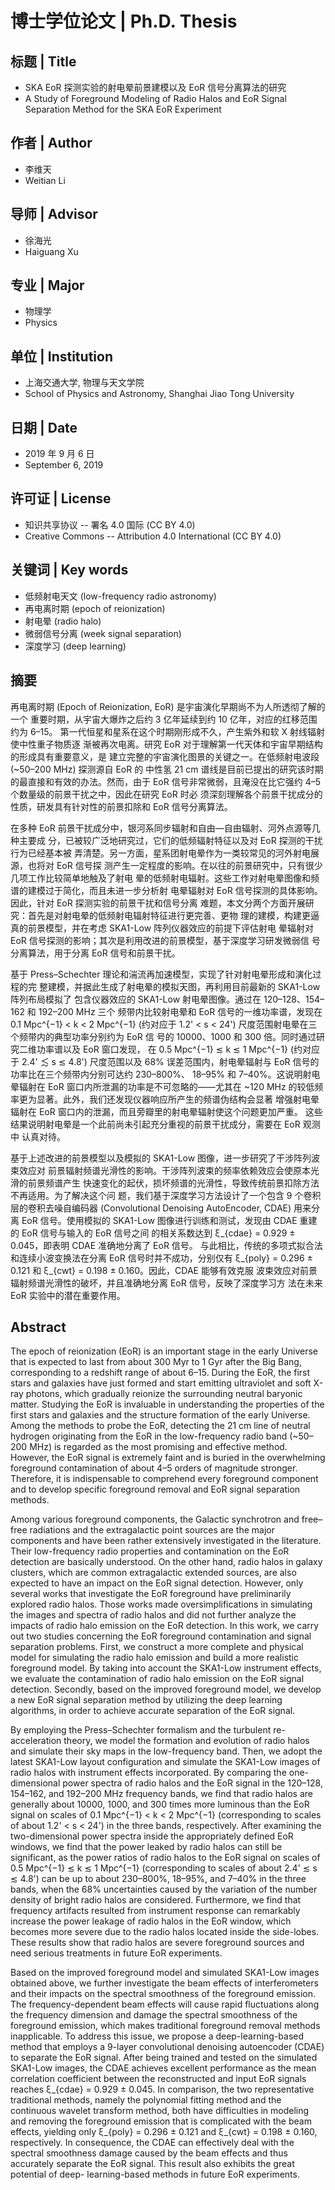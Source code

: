 博士学位论文 | Ph.D. Thesis
===========================

标题 | Title
------------
* SKA EoR 探测实验的射电晕前景建模以及 EoR 信号分离算法的研究
* A Study of Foreground Modeling of Radio Halos and
  EoR Signal Separation Method for the SKA EoR Experiment

作者 | Author
-------------
* 李维天
* Weitian Li

导师 | Advisor
--------------
* 徐海光
* Haiguang Xu

专业 | Major
------------
* 物理学
* Physics

单位 | Institution
------------------
* 上海交通大学, 物理与天文学院
* School of Physics and Astronomy, Shanghai Jiao Tong University

日期 | Date
-----------
* 2019 年 9 月 6 日
* September 6, 2019

许可证 | License
----------------
* 知识共享协议 -- 署名 4.0 国际 (CC BY 4.0)
* Creative Commons -- Attribution 4.0 International (CC BY 4.0)

关键词 | Key words
------------------
* 低频射电天文 (low-frequency radio astronomy)
* 再电离时期 (epoch of reionization)
* 射电晕 (radio halo)
* 微弱信号分离 (week signal separation)
* 深度学习 (deep learning)

摘要
----
再电离时期 (Epoch of Reionization, EoR) 是宇宙演化早期尚不为人所透彻了解的一个
重要时期，从宇宙大爆炸之后约 3 亿年延续到约 10 亿年，对应的红移范围约为 6–15。
第一代恒星和星系在这个时期刚形成不久，产生紫外和软 X 射线辐射使中性重子物质逐
渐被再次电离。研究 EoR 对于理解第一代天体和宇宙早期结构的形成具有重要意义，是
建立完整的宇宙演化图景的关键之一。在低频射电波段 (~50–200 MHz) 探测源自 EoR 的
中性氢 21 cm 谱线是目前已提出的研究该时期的最直接和有效的办法。然而，由于 EoR
信号非常微弱，且淹没在比它强约 4–5 个数量级的前景干扰之中，因此在研究 EoR 时必
须深刻理解各个前景干扰成分的性质，研发具有针对性的前景扣除和 EoR 信号分离算法。

在多种 EoR 前景干扰成分中，银河系同步辐射和自由—自由辐射、河外点源等几种主要成
分，已被较广泛地研究过，它们的低频辐射特征以及对 EoR 探测的干扰行为已经基本被
弄清楚。另一方面，星系团射电晕作为一类较常⻅的河外射电展源，也将对 EoR 信号探
测产生一定程度的影响。在以往的前景研究中，只有很少几项工作比较简单地触及了射电
晕的低频射电辐射。这些工作对射电晕图像和频谱的建模过于简化，而且未进一步分析射
电晕辐射对 EoR 信号探测的具体影响。因此，针对 EoR 探测实验的前景干扰和信号分离
难题，本文分两个方面开展研究：首先是对射电晕的低频射电辐射特征进行更完善、更物
理的建模，构建更逼真的前景模型，并在考虑 SKA1-Low 阵列仪器效应的前提下评估射电
晕辐射对 EoR 信号探测的影响；其次是利用改进的前景模型，基于深度学习研发微弱信
号分离算法，用于分离 EoR 信号和前景干扰。

基于 Press–Schechter 理论和湍流再加速模型，实现了针对射电晕形成和演化过程的完
整建模，并据此生成了射电晕的模拟天图，再利用目前最新的 SKA1-Low 阵列布局模拟了
包含仪器效应的 SKA1-Low 射电晕图像。通过在 120–128、154–162 和 192–200 MHz 三个
频带内比较射电晕和 EoR 信号的一维功率谱，发现在 0.1 Mpc^{−1} < k < 2 Mpc^{−1}
(约对应于 1.2' < s < 24') 尺度范围射电晕在三个频带内的典型功率分别约为 EoR 信
号的 10000、1000 和 300 倍。同时通过研究二维功率谱以及 EoR 窗口发现，
在 0.5 Mpc^{−1} ≲ k ≲ 1 Mpc^{−1} (约对应于 2.4' ≲ s ≲ 4.8') 尺度范围以及 68%
误差范围内，射电晕辐射与 EoR 信号的功率比在三个频带内分别可达约 230–800%、
18–95% 和 7–40%。这说明射电晕辐射在 EoR 窗口内所泄漏的功率是不可忽略的——尤其在
~120 MHz 的较低频率更为显著。此外，我们还发现仪器响应所产生的频谱伪结构会显著
增强射电晕辐射在 EoR 窗口内的泄漏，而且旁瓣里的射电晕辐射使这个问题更加严重。
这些结果说明射电晕是一个此前尚未引起充分重视的前景干扰成分，需要在 EoR 观测中
认真对待。

基于上述改进的前景模型以及模拟的 SKA1-Low 图像，进一步研究了干涉阵列波束效应对
前景辐射频谱光滑性的影响。干涉阵列波束的频率依赖效应会使原本光滑的前景频谱产生
快速变化的起伏，损坏频谱的光滑性，导致传统前景扣除方法不再适用。为了解决这个问
题，我们基于深度学习方法设计了一个包含 9 个卷积层的卷积去噪自编码器
(Convolutional Denoising AutoEncoder, CDAE) 用来分离 EoR 信号。使用模拟的
SKA1-Low 图像进行训练和测试，发现由 CDAE 重建的 EoR 信号与输入的 EoR 信号之间
的相关系数达到 ξ\_{cdae} = 0.929 ± 0.045，即表明 CDAE 准确地分离了 EoR 信号。
与此相比，传统的多项式拟合法和连续小波变换法在分离 EoR 信号时并不成功，分别仅有
ξ\_{poly} = 0.296 ± 0.121 和 ξ\_{cwt} = 0.198 ± 0.160。因此，CDAE 能够有效克服
波束效应对前景辐射频谱光滑性的破坏，并且准确地分离 EoR 信号，反映了深度学习方
法在未来 EoR 实验中的潜在重要作用。

Abstract
--------
The epoch of reionization (EoR) is an important stage in the early Universe
that is expected to last from about 300 Myr to 1 Gyr after the Big Bang,
corresponding to a redshift range of about 6–15. During the EoR, the first
stars and galaxies have just formed and start emitting ultraviolet and soft
X-ray photons, which gradually reionize the surrounding neutral baryonic
matter. Studying the EoR is invaluable in understanding the properties of the
first stars and galaxies and the structure formation of the early Universe.
Among the methods to probe the EoR, detecting the 21 cm line of neutral
hydrogen originating from the EoR in the low-frequency radio band (~50–200 MHz)
is regarded as the most promising and effective method.  However, the EoR
signal is extremely faint and is buried in the overwhelming foreground
contamination of about 4–5 orders of magnitude stronger. Therefore, it is
indispensable to comprehend every foreground component and to develop specific
foreground removal and EoR signal separation methods.

Among various foreground components, the Galactic synchrotron and free–free
radiations and the extragalactic point sources are the major components and
have been rather extensively investigated in the literature. Their
low-frequency radio properties and contamination on the EoR detection are
basically understood.  On the other hand, radio halos in galaxy clusters, which
are common extragalactic extended sources, are also expected to have an impact
on the EoR signal detection.  However, only several works that investigate the
EoR foreground have preliminarily explored radio halos. Those works made
oversimplifications in simulating the images and spectra of radio halos and did
not further analyze the impacts of radio halo emission on the EoR detection. In
this work, we carry out two studies concerning the EoR foreground contamination
and signal separation problems. First, we construct a more complete and
physical model for simulating the radio halo emission and build a more
realistic foreground model. By taking into account the SKA1-Low instrument
effects, we evaluate the contamination of radio halo emission on the EoR signal
detection. Secondly, based on the improved foreground model, we develop a new
EoR signal separation method by utilizing the deep learning algorithms, in
order to achieve accurate separation of the EoR signal.

By employing the Press–Schechter formalism and the turbulent re-acceleration
theory, we model the formation and evolution of radio halos and simulate their
sky maps in the low-frequency band. Then, we adopt the latest SKA1-Low layout
configuration and simulate the SKA1-Low images of radio halos with instrument
effects incorporated. By comparing the one-dimensional power spectra of radio
halos and the EoR signal in the 120–128, 154–162, and 192–200 MHz frequency
bands, we find that radio halos are generally about 10000, 1000, and 300 times
more luminous than the EoR signal on scales of 0.1 Mpc^{−1} < k < 2 Mpc^{−1}
(corresponding to scales of about 1.2' < s < 24') in the three bands,
respectively. After examining the two-dimensional power spectra inside the
appropriately defined EoR windows, we find that the power leaked by radio halos
can still be significant, as the power ratios of radio halos to the EoR signal
on scales of 0.5 Mpc^{−1} ≲ k ≲ 1 Mpc^{−1} (corresponding to scales of about
2.4' ≲ s ≲ 4.8') can be up to about 230–800%, 18–95%, and 7–40% in the three
bands, when the 68% uncertainties caused by the variation of the number density
of bright radio halos are considered. Furthermore, we find that frequency
artifacts resulted from instrument response can remarkably increase the power
leakage of radio halos in the EoR window, which becomes more severe due to the
radio halos located inside the side-lobes. These results show that radio halos
are severe foreground sources and need serious treatments in future EoR
experiments.

Based on the improved foreground model and simulated SKA1-Low images obtained
above, we further investigate the beam effects of interferometers and their
impacts on the spectral smoothness of the foreground emission. The
frequency-dependent beam effects will cause rapid fluctuations along the
frequency dimension and damage the spectral smoothness of the foreground
emission, which makes traditional foreground removal methods inapplicable. To
address this issue, we propose a deep-learning-based method that employs a
9-layer convolutional denoising autoencoder (CDAE) to separate the EoR signal.
After being trained and tested on the simulated SKA1-Low images, the CDAE
achieves excellent performance as the mean correlation coefficient between the
reconstructed and input EoR signals reaches ξ\_{cdae} = 0.929 ± 0.045. In
comparison, the two representative traditional methods, namely the polynomial
fitting method and the continuous wavelet transform method, both have
difficulties in modeling and removing the foreground emission that is
complicated with the beam effects, yielding only ξ\_{poly} = 0.296 ± 0.121 and
ξ\_{cwt} = 0.198 ± 0.160, respectively. In consequence, the CDAE can
effectively deal with the spectral smoothness damage caused by the beam effects
and thus accurately separate the EoR signal. This result also exhibits the
great potential of deep- learning-based methods in future EoR experiments.

